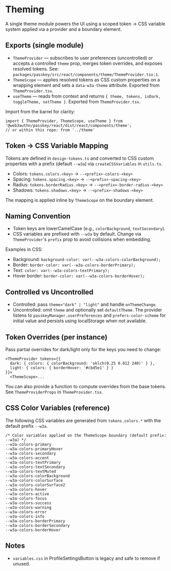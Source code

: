 # Theming

A single theme module powers the UI using a scoped token → CSS variable system applied via a provider and a boundary element.

## Exports (single module)

- `ThemeProvider` — subscribes to user preferences (uncontrolled) or accepts a controlled `theme` prop, merges token overrides, and exposes resolved tokens. See: `packages/passkey/src/react/components/theme/ThemeProvider.tsx:1`.
- `ThemeScope` — applies resolved tokens as CSS custom properties on a wrapping element and sets a `data-w3a-theme` attribute. Exported from `ThemeProvider.tsx`.
- `useTheme` — reads from context and returns `{ theme, tokens, isDark, toggleTheme, setTheme }`. Exported from `ThemeProvider.tsx`.

Import from the barrel for clarity:

```
import { ThemeProvider, ThemeScope, useTheme } from '@web3authn/passkey/react/dist/react/components/theme';
// or within this repo: from '../theme'
```

## Token → CSS Variable Mapping

Tokens are defined in `design-tokens.ts` and converted to CSS custom properties with a prefix (default `--w3a`) via `createCSSVariables` in `utils.ts`.

- Colors: `tokens.colors.<key>` → `--<prefix>-colors-<key>`
- Spacing: `tokens.spacing.<key>` → `--<prefix>-spacing-<key>`
- Radius: `tokens.borderRadius.<key>` → `--<prefix>-border-radius-<key>`
- Shadows: `tokens.shadows.<key>` → `--<prefix>-shadows-<key>`

The mapping is applied inline by `ThemeScope` on the boundary element.

## Naming Convention

- Token keys are lowerCamelCase (e.g., `colorBackground`, `textSecondary`).
- CSS variables are prefixed with `--w3a` by default. Change via `ThemeProvider`'s `prefix` prop to avoid collisions when embedding.

Examples in CSS:

- Background: `background-color: var(--w3a-colors-colorBackground);`
- Border: `border-color: var(--w3a-colors-borderPrimary);`
- Text: `color: var(--w3a-colors-textPrimary);`
- Hover border: `border-color: var(--w3a-colors-borderHover);`

## Controlled vs Uncontrolled

- Controlled: pass `theme="dark" | "light"` and handle `onThemeChange`.
- Uncontrolled: omit `theme` and optionally set `defaultTheme`. The provider listens to `passkeyManager.userPreferences` and `prefers-color-scheme` for initial value and persists using localStorage when not available.

## Token Overrides (per instance)

Pass partial overrides for dark/light only for the keys you need to change:

```
<ThemeProvider tokens={{
  dark: { colors: { colorBackground: 'oklch(0.25 0.012 240)' } },
  light: { colors: { borderHover: '#cbd5e1' } }
}}>
  <ThemeScope>...
```

You can also provide a function to compute overrides from the base tokens. See `ThemeProviderProps` in `ThemeProvider.tsx`.

## CSS Color Variables (reference)

The following CSS variables are generated from `tokens.colors.*` with the default prefix `--w3a`.

```
/* Color variables applied on the ThemeScope boundary (default prefix: --w3a) */
--w3a-colors-primary
--w3a-colors-primaryHover
--w3a-colors-secondary
--w3a-colors-accent
--w3a-colors-textPrimary
--w3a-colors-textSecondary
--w3a-colors-textMuted
--w3a-colors-colorBackground
--w3a-colors-colorSurface
--w3a-colors-colorSurface2
--w3a-colors-hover
--w3a-colors-active
--w3a-colors-focus
--w3a-colors-success
--w3a-colors-warning
--w3a-colors-error
--w3a-colors-info
--w3a-colors-borderPrimary
--w3a-colors-borderSecondary
--w3a-colors-borderHover
```

## Notes

- `variables.css` in ProfileSettingsButton is legacy and safe to remove if unused.
